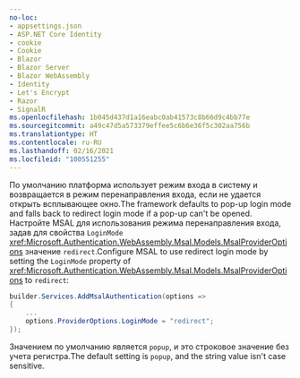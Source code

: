 ```yaml
---
no-loc:
- appsettings.json
- ASP.NET Core Identity
- cookie
- Cookie
- Blazor
- Blazor Server
- Blazor WebAssembly
- Identity
- Let's Encrypt
- Razor
- SignalR
ms.openlocfilehash: 1b045d437d1a16eabc0ab41573c8b66d9c4bb77e
ms.sourcegitcommit: a49c47d5a573379effee5c6b6e36f5c302aa756b
ms.translationtype: HT
ms.contentlocale: ru-RU
ms.lasthandoff: 02/16/2021
ms.locfileid: "100551255"
---
```

<span data-ttu-id="57110-101">По умолчанию платформа использует режим входа в систему и возвращается в режим перенаправления входа, если не удается открыть всплывающее окно.</span><span class="sxs-lookup"><span data-stu-id="57110-101">The framework defaults to pop-up login mode and falls back to redirect login mode if a pop-up can't be opened.</span></span> <span data-ttu-id="57110-102">Настройте MSAL для использования режима перенаправления входа, задав для свойства `LoginMode` <xref:Microsoft.Authentication.WebAssembly.Msal.Models.MsalProviderOptions> значение `redirect`.</span><span class="sxs-lookup"><span data-stu-id="57110-102">Configure MSAL to use redirect login mode by setting the `LoginMode` property of <xref:Microsoft.Authentication.WebAssembly.Msal.Models.MsalProviderOptions> to `redirect`:</span></span>

```csharp
builder.Services.AddMsalAuthentication(options =>
{
    ...
    options.ProviderOptions.LoginMode = "redirect";
});
```

<span data-ttu-id="57110-103">Значением по умолчанию является `popup`, и это строковое значение без учета регистра.</span><span class="sxs-lookup"><span data-stu-id="57110-103">The default setting is `popup`, and the string value isn't case sensitive.</span></span>
